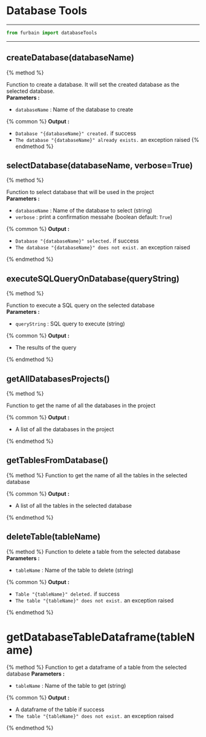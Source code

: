 # Database Tools

___

```python
from furbain import databaseTools
```
___

## createDatabase(databaseName)
{% method %}

Function to create a database. It will set the created database as the selected database.  
**Parameters :**
* `databaseName` : Name of the database to create

{% common %}
**Output :**
* `Database "{databaseName}" created.` if success
* `The database "{databaseName}" already exists.` an exception raised
{% endmethod %}



## selectDatabase(databaseName, verbose=True)
{% method %}

Function to select database that will be used in the project  
**Parameters :**
* `databaseName` : Name of the database to select (string)
* `verbose` : print a confirmation messahe (boolean default: `True`)

{% common %}
**Output :**
* `Database "{databaseName}" selected.` if success
* `The database "{databaseName}" does not exist.` an exception raised

{% endmethod %}



## executeSQLQueryOnDatabase(queryString)
{% method %}

Function to execute a SQL query on the selected database  
**Parameters :**
* `queryString` : SQL query to execute (string)

{% common %}
**Output :**
* The results of the query

{% endmethod %}



## getAllDatabasesProjects()
{% method %}

Function to get the name of all the databases in the project

{% common %}
**Output :**
* A list of all the databases in the project

{% endmethod %}



## getTablesFromDatabase()
{% method %}
Function to get the name of all the tables in the selected database

{% common %}
**Output :**
* A list of all the tables in the selected database

{% endmethod %}



## deleteTable(tableName)
{% method %}
Function to delete a table from the selected database  
**Parameters :**
* `tableName` : Name of the table to delete (string)

{% common %}
**Output :**
* `Table "{tableName}" deleted.` if success
* `The table "{tableName}" does not exist.` an exception raised

{% endmethod %}



# getDatabaseTableDataframe(tableName)
{% method %}
Function to get a dataframe of a table from the selected database
**Parameters :**
* `tableName` : Name of the table to get (string)

{% common %}
**Output :**
* A dataframe of the table if success
* `The table "{tableName}" does not exist.` an exception raised

{% endmethod %}